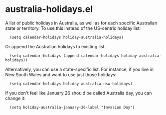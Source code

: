 # australia-holidays.el

A list of public holidays in Australia, as well as for each specific Australian state or territory. To use this instead of the US-centric holiday list:

```
  (setq calendar-holidays holiday-australia-holidays)
```

Or append the Australian holidays to existing list:

```
  (setq calendar-holidays (append calendar-holidays holiday-australia-holidays))
```

Alternatively, you can use a state-specific list. For instance, if you live in New South Wales and want to use just those holidays:

```
  (setq calendar-holidays holiday-australia-nsw-holidays)
```

If you don't feel like January 26 should be called Australia day, you can change it:

```
  (setq holiday-australia-january-26-label "Invasion Day")
```
